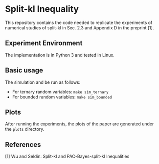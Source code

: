 # Split-kl Inequality
This repository contains the code needed to replicate the experiments of numerical studies of split-kl in Sec. 2.3 and Appendix D in the preprint [1].

## Experiment Environment
The implementation is in Python 3 and tested in Linux.

## Basic usage
The simulation and be run as follows:
- For ternary random variables: `make sim_ternary`
- For bounded random variables: `make sim_bounded`

## Plots
After running the experiments, the plots of the paper are generated under the `plots` directory.

## References
\[1\] Wu and Seldin: Split-kl and PAC-Bayes-split-kl Inequalities